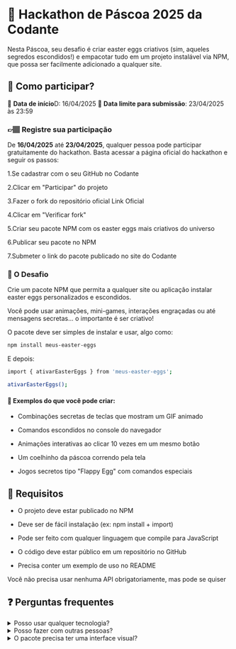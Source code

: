 # 🐰 Hackathon de Páscoa 2025 da Codante
Nesta Páscoa, seu desafio é criar easter eggs criativos (sim, aqueles segredos escondidos!) e empacotar tudo em um projeto instalável via NPM, que possa ser facilmente adicionado a qualquer site.

## 🤔 Como participar?
📅 **Data de início**D: 16/04/2025
📅 **Data limite para submissão**: 23/04/2025 às 23:59

### 👉🏽 Registre sua participação
De **16/04/2025** até **23/04/2025**, qualquer pessoa pode participar gratuitamente do hackathon.
Basta acessar a página oficial do hackathon e seguir os passos:

1.Se cadastrar com o seu GitHub no Codante

2.Clicar em "Participar" do projeto

3.Fazer o fork do repositório oficial Link Oficial

4.Clicar em "Verificar fork"

5.Criar seu pacote NPM com os easter eggs mais criativos do universo

6.Publicar seu pacote no NPM

7.Submeter o link do pacote publicado no site do Codante

### 🧩 O Desafio
Crie um pacote NPM que permita a qualquer site ou aplicação instalar easter eggs personalizados e escondidos.

Você pode usar animações, mini-games, interações engraçadas ou até mensagens secretas... o importante é ser criativo!

O pacote deve ser simples de instalar e usar, algo como:
```bash
npm install meus-easter-eggs
```

E depois:
```bash
import { ativarEasterEggs } from 'meus-easter-eggs';

ativarEasterEggs();
```

#### 🍫 Exemplos do que você pode criar:
- Combinações secretas de teclas que mostram um GIF animado

- Comandos escondidos no console do navegador

- Animações interativas ao clicar 10 vezes em um mesmo botão

- Um coelhinho da páscoa correndo pela tela

- Jogos secretos tipo "Flappy Egg" com comandos especiais


## 🔨 Requisitos
- O projeto deve estar publicado no NPM

- Deve ser de fácil instalação (ex: npm install + import)

- Pode ser feito com qualquer linguagem que compile para JavaScript

- O código deve estar público em um repositório no GitHub

- Precisa conter um exemplo de uso no README

Você não precisa usar nenhuma API obrigatoriamente, mas pode se quiser

## ❓ Perguntas frequentes
<details> 
<summary>Posso usar qualquer tecnologia?</summary>
	
```
Sim! Desde que o resultado seja um pacote NPM utilizável em projetos frontend.
```

</details>

<details> <summary>Posso fazer com outras pessoas?</summary>
```
Sim, projetos em dupla ou em grupo são super bem-vindos.
```
</details>

 <details> <summary>O pacote precisa ter uma interface visual?</summary>
```
Não necessariamente. Pode ser só no console ou por interações invisíveis. Mas quanto mais divertido e interativo, melhor!
```
</details>


